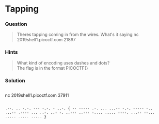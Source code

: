 # Tapping

### Question
> Theres tapping coming in from the wires. What's it saying nc 2019shell1.picoctf.com 21897

### Hints
> What kind of encoding uses dashes and dots?  
> The flag is in the format PICOCTF{}

### Solution
> ```shell
nc 2019shell1.picoctf.com 37911
```

.--. .. -.-. --- -.-. - ..-. { -- ----- .-. ... ...-- -.-. ----- -.. ...-- .---- ... ..-. ..- -. ..--- ..--- -.... ..... ----. ...-- --... -.... -.... ...-- }
